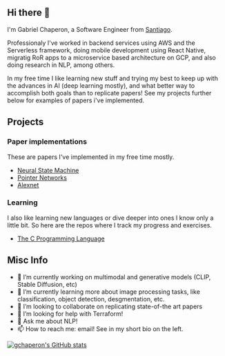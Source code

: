 ## Hi there 👋
I'm Gabriel Chaperon, a Software Engineer from [Santiago](https://en.wikipedia.org/wiki/Santiago). 


Professionaly I've worked in backend services using AWS and the Serverless framework, doing mobile development using React Native, migratig RoR apps to a microservice based architecture on GCP, and also doing research in NLP, among others.

In my free time I like learning new stuff and trying my best to keep up with the advances in AI  (deep learning mostly), and what better way to accomplish both goals than to replicate papers! See my projects further below for examples of papers i've implemented.

## Projects

### Paper implementations
These are papers I've implemented in my free time mostly.

* [Neural State Machine](https://github.com/gchaperon/neural-state-machine)
* [Pointer Networks](https://github.com/gchaperon/pointer-networks)
* [Alexnet](https://github.com/gchaperon/alexnet)


### Learning
I also like learning new languages or dive deeper into ones I know only a little bit. So here are the repos where I track my progress and exercises.

* [The C Programming Language](https://github.com/gchaperon/the-c-programming-language)


## Misc Info
* 🔭 I’m currently working on multimodal and generative models (CLIP, Stable Diffusion, etc)
* 🌱 I’m currently learning more about image processing tasks, like classification, object detection, desgmentation, etc.
* 👯 I’m looking to collaborate on replicating state-of-the art papers
* 🤔 I’m looking for help with Terraform!
* 💬 Ask me about NLP!
* 📫 How to reach me: email! See in my short bio on the left.
 
[![gchaperon's GitHub stats](https://github-readme-stats.vercel.app/api?username=gchaperon)](https://github.com/anuraghazra/github-readme-stats)

<!--
**gchaperon/gchaperon** is a ✨ _special_ ✨ repository because its `README.md` (this file) appears on your GitHub profile.

Here are some ideas to get you started:

-->
